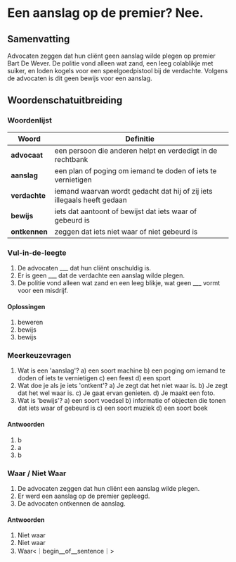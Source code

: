 # Een aanslag op de premier? Nee.

## Samenvatting
Advocaten zeggen dat hun cliënt geen aanslag wilde plegen op premier Bart De Wever. De politie vond alleen wat zand, een leeg colablikje met suiker, en loden kogels voor een speelgoedpistool bij de verdachte. Volgens de advocaten is dit geen bewijs voor een aanslag.

## Woordenschatuitbreiding

### Woordenlijst

| Woord | Definitie |
|-------|-----------|
| **advocaat** | een persoon die anderen helpt en verdedigt in de rechtbank |
| **aanslag** | een plan of poging om iemand te doden of iets te vernietigen |
| **verdachte** | iemand waarvan wordt gedacht dat hij of zij iets illegaals heeft gedaan |
| **bewijs** | iets dat aantoont of bewijst dat iets waar of gebeurd is |
| **ontkennen** | zeggen dat iets niet waar of niet gebeurd is |

### Vul-in-de-leegte
1. De advocaten ___ dat hun cliënt onschuldig is.
2. Er is geen ___ dat de verdachte een aanslag wilde plegen.
3. De politie vond alleen wat zand en een leeg blikje, wat geen ___ vormt voor een misdrijf.

#### Oplossingen
1. beweren
2. bewijs
3. bewijs

### Meerkeuzevragen
1. Wat is een 'aanslag'?
   a) een soort machine
   b) een poging om iemand te doden of iets te vernietigen
   c) een feest
   d) een sport
2. Wat doe je als je iets 'ontkent'?
   a) Je zegt dat het niet waar is.
   b) Je zegt dat het wel waar is.
   c) Je gaat ervan genieten.
   d) Je maakt een foto.
3. Wat is 'bewijs'?
   a) een soort voedsel
   b) informatie of objecten die tonen dat iets waar of gebeurd is
   c) een soort muziek
   d) een soort boek

#### Antwoorden
1. b
2. a
3. b

### Waar / Niet Waar
1. De advocaten zeggen dat hun cliënt een aanslag wilde plegen.
2. Er werd een aanslag op de premier gepleegd.
3. De advocaten ontkennen de aanslag.

#### Antwoorden
1. Niet waar
2. Niet waar
3. Waar<｜begin▁of▁sentence｜>